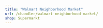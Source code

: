 ```yaml
---
title: "Walmart Neighborhood Market"
url: /chandler/walmart-neighborhood-market/
shop: Supermarkt
---
```

